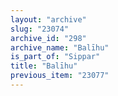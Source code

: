 ```yaml
---
layout: "archive"
slug: "23074"
archive_id: "298"
archive_name: "Balīhu"
is_part_of: "Sippar"
title: "Balīhu"
previous_item: "23077"
---
```

